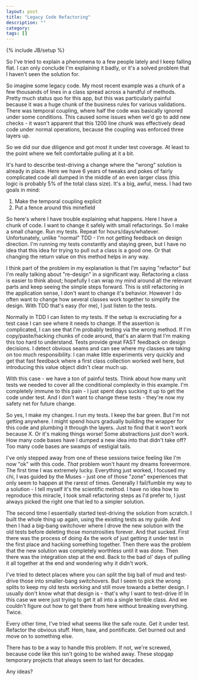 ```yaml
---
layout: post
title: "Legacy Code Refactoring"
description: ""
category: 
tags: []
---
```

{% include JB/setup %}

So I've tried to explain a phenomena to a few people lately and I keep falling flat.  I can only conclude I'm explaining it badly, or it's a solved problem that I haven't seen the solution for.

So imagine some legacy code.  My most recent example was a chunk of a few thousands of lines in a class spread across a handful of methods.  Pretty much status quo for this app, but this was particularly painful because it was a huge chunk of the business rules for various validations.  There was temporal coupling, where half the code was basically ignored under some conditions.  This caused some issues when we'd go to add new checks - it wasn't apparent that this 1200 line chunk was effectively dead code under normal operations, because the coupling was enforced three layers up.

So we did our due diligence and got most it under test coverage.  At least to the point where we felt comfortable pulling at it a bit.

It's hard to describe test-driving a change where the "wrong" solution is already in place.  Here we have 6 years of tweaks and pokes of fairly complicated code all dumped in the middle of an even larger class (this logic is probably 5% of the total class size).  It's a big, awful, mess.  I had two goals in mind:

1)  Make the temporal coupling explicit
2)  Put a fence around this minefield

So here's where I have trouble explaining what happens.  Here I have a chunk of code.  I want to change it safely with small refactorings.  So I make a small change.  Run my tests.  Repeat for hours/days/whatever.  Unfortunately, unlike "normal" TDD - I'm not getting feedback on design direction.  I'm running my tests constantly and staying green, but I have no idea that this idea for trying to pull out a class is a good one.  Or that changing the return value on this method helps in any way.  

I think part of the problem in my explanation is that I'm saying "refactor" but I'm really talking about "re-design" in a significant way.  Refactoring a class is easier to think about; hopefully I can wrap my mind around all the relevant parts and keep seeing the simple steps forward.  This is still refactoring in the application sense, I don't want to change it's behavior.  However I do often want to change how several classes work together to simplify the design.  With TDD that's easy (for me), I just listen to the tests.

Normally in TDD I can listen to my tests.  If the setup is excruciating for a test case I can see where it needs to change.  If the assertion is complicated, I can see that I'm probably testing via the wrong method.  If I'm copy/paste/hacking chunks of code around, that's an alarm that I'm making this too hard to understand.  Tests provide great FAST feedback on design decisions.  I detect obvious seams and can see where my classes are taking on too much responsibility.  I can make little experiments very quickly and get that fast feedback where a first class collection worked well here, but introducing this value object didn't clear much up.

With this case - we have a ton of painful tests.  Think about how many unit tests we needed to cover all the conditional complexity in this example.  I'm completely immune to this pain - I just spent days sucking it up to get the code under test.  And I don't want to change these tests - they're now my safety net for future change.

So yes, I make my changes.  I run my tests.  I keep the bar green.  But I'm not getting anywhere.  I might spend hours gradually building the wrapper for this code and plumbing it through the layers.  Just to find that it won't work because X.  Or it's making things worse!  Some abstractions just don't work.  How many code bases have I dumped a new idea into that didn't take off?  Too many code bases are swamps of vestigial tails.

I've only stepped away from one of these sessions twice feeling like I'm now "ok" with this code.  *That* problem won't haunt my dreams forevermore.  The first time I was extremely lucky.  Everything just worked, I focused my chi, I was guided by the Muses - just one of those "zone" experiences that only seem to happen at the rarest of times.  Generally I fail/fumble my way to a solution - I tell myself it's the scientific method.    I have no idea how to reproduce this miracle, I took small refactoring steps as I'd prefer to, I just always picked the right one that led to a simpler solution.

The second time I essentially started test-driving the solution from scratch.  I built the whole thing up again, using the existing tests as my guide.  And then I had a big-bang switchover where I drove the new solution with the old tests before deleting those monstrosities forever.  And that sucked.  First there was the process of doing 4x the work of just getting it under test in the first place and hacking something together.  Then there was the problem that the new solution was completely worthless until it was done.  Then there was the integration step at the end.  Back to the bad ol' days of pulling it all together at the end and wondering why it didn't work.

I've tried to detect places where you can split the big ball of mud and test-drive those into smaller-bang switchovers.  But I seem to pick the wrong splits to keep my old tests working and still move towards a better design. I usually don't know what that design is - that's why I want to test-drive it!  In this case we were just trying to get it all into a single terrible class.  And we couldn't figure out how to get there from here without breaking everything.  Twice.

Every other time, I've tried what seems like the safe route.  Get it under test.  Refactor the obvious stuff.  Hem, haw, and pontificate.  Get burned out and move on to something else.

There has to be a way to handle this problem.  If not, we're screwed, because code like this isn't going to be wished away.  These stopgap temporary projects that always seem to last for decades.

Any ideas?
